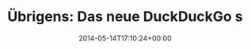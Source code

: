 ---
retweeted: false
source: <a href="http://twitter.com" rel="nofollow">Twitter Web Client</a>
entities:
  user_mentions: []
  urls: []
  symbols: []
  media:
  - expanded_url: https://twitter.com/bascht/status/466626595365863424/photo/1
    indices:
    - '57'
    - '79'
    url: http://t.co/rubOTQQjYW
    media_url: http://pbs.twimg.com/media/BnnKadOIAAIEc0O.png
    id_str: '466626592278839298'
    id: '466626592278839298'
    media_url_https: https://pbs.twimg.com/media/BnnKadOIAAIEc0O.png
    sizes:
      large:
        w: '863'
        h: '734'
        resize: fit
      small:
        w: '680'
        h: '578'
        resize: fit
      thumb:
        w: '150'
        h: '150'
        resize: crop
      medium:
        w: '863'
        h: '734'
        resize: fit
    type: photo
    display_url: pic.twitter.com/rubOTQQjYW
  hashtags: []
display_text_range:
- '0'
- '79'
favorite_count: '4'
id_str: '466626595365863424'
truncated: false
retweet_count: '1'
id: '466626595365863424'
possibly_sensitive: false
created_at: Wed May 14 17:10:24 +0000 2014
favorited: false
full_text: 'Übrigens: Das neue DuckDuckGo sieht wirklich hübsch aus:'
lang: de
extended_entities:
  media:
  - expanded_url: https://twitter.com/bascht/status/466626595365863424/photo/1
    indices:
    - '57'
    - '79'
    url: http://t.co/rubOTQQjYW
    media_url: http://pbs.twimg.com/media/BnnKadOIAAIEc0O.png
    id_str: '466626592278839298'
    id: '466626592278839298'
    media_url_https: https://pbs.twimg.com/media/BnnKadOIAAIEc0O.png
    sizes:
      large:
        w: '863'
        h: '734'
        resize: fit
      small:
        w: '680'
        h: '578'
        resize: fit
      thumb:
        w: '150'
        h: '150'
        resize: crop
      medium:
        w: '863'
        h: '734'
        resize: fit
    type: photo
    display_url: pic.twitter.com/rubOTQQjYW
tags:
- pesos:twitter
date: '2014-05-14T17:10:24+00:00'
src: https://twitter.com/bascht/status/466626595365863424
original_url: https://twitter.com/bascht/status/466626595365863424
type: twitter_tweet
media_url: https://img.bascht.com/twitter/pbs.twimg.com/media/BnnKadOIAAIEc0O.png
text: 'Übrigens: Das neue DuckDuckGo sieht wirklich hübsch aus:'
title: 'Übrigens: Das neue DuckDuckGo s'

---